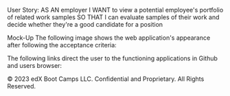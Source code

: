User Story:
AS AN employer
I WANT to view a potential employee's portfolio of related work samples
SO THAT I can evaluate samples of their work and decide whether they're a good candidate for a position

Mock-Up
The following image shows the web application's appearance after following the acceptance criteria: 



The following links direct the user to the functioning applications in Github and users browser:


© 2023 edX Boot Camps LLC. Confidential and Proprietary. All Rights Reserved.